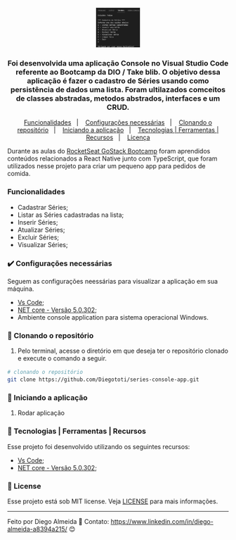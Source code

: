  <p align="center">
    <img src="assets/menu-principal.png" width="20%" height="20%" max-width:100% >
  </p>


<h3 align="center">
  Foi desenvolvida uma aplicação Console no Visual Studio Code referente ao Bootcamp da DIO / Take blib.
  O objetivo dessa aplicação é fazer o cadastro de Séries usando como persistência de dados uma lista. Foram ultilazados comceitos de classes abstradas, metodos abstrados, interfaces e um CRUD.
</h3>


<p align="center">
  <a href="#funcionalidades">Funcionalidades</a>&nbsp;&nbsp;&nbsp;|&nbsp;&nbsp;&nbsp;
  <a href="#heavy_check_mark-configurações-necessárias">Configurações necessárias</a>&nbsp;&nbsp;&nbsp;|&nbsp;&nbsp;&nbsp;
  <a href="#arrow_down_small-clonando-o-repositório">Clonando o repositório</a>&nbsp;&nbsp;&nbsp;|&nbsp;&nbsp;&nbsp;
  <a href="#beginner-iniciando-a-aplicação">Iniciando a aplicação</a>&nbsp;&nbsp;&nbsp;|&nbsp;&nbsp;&nbsp;
  <a href="#wrench-tecnologias--ferramentas--recursos">Tecnologias | Ferramentas | Recursos</a>&nbsp;&nbsp;&nbsp;|&nbsp;&nbsp;&nbsp;
  <a href="#memo-license">Licença</a>
</p>

Durante as aulas do [RocketSeat GoStack Bootcamp](https://rocketseat.com.br/bootcamp) foram aprendidos conteúdos relacionados a React Native junto com TypeScript, que foram utilizados nesse projeto para criar um pequeno app para pedidos de comida.

### Funcionalidades

- Cadastrar Séries;
- Listar as Séries cadastradas na lista;
- Inserir Séries;
- Atualizar Séries;
- Excluir Séries;
- Visualizar Séries;

### :heavy_check_mark: Configurações necessárias

Seguem as configurações neessárias para visualizar a aplicação em sua máquina.

-  [Vs Code](https://code.visualstudio.com/download);
-  [NET core - Versão 5.0.302](https://dotnet.microsoft.com/download);
-  Ambiente console application para sistema operacional Windows.

### :arrow_down_small: Clonando o repositório
1. Pelo terminal, acesse o diretório em que deseja ter o repositório clonado e execute o comando a seguir.
```bash
# clonando o repositório
git clone https://github.com/Diegototi/series-console-app.git
```

### :beginner: Iniciando a aplicação
1. Rodar aplicação

### :wrench: Tecnologias | Ferramentas | Recursos

Esse projeto foi desenvolvido utilizando os seguintes recursos:

-  [Vs Code](https://code.visualstudio.com/download);
-  [NET core - Versão 5.0.302](https://dotnet.microsoft.com/download);

### :memo: License
Esse projeto está sob MIT license. Veja [LICENSE](https://github.com/Diegototi/series-console-app/blob/main/LICENSE) para mais informações.

---

Feito por Diego Almeida :blue_heart: Contato: https://www.linkedin.com/in/diego-almeida-a8394a215/ :blush:

